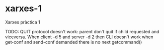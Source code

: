 # xarxes-1
Xarxes pràctica 1

TODO:
    QUIT protocol doesn't work: parent don't quit if
        child requested and viceversa.
    When client -d 5 and server -d 2 then CLI doesn't work
    when get-conf and send-conf demanded there is no next
        getcommand()
